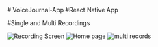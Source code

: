 
﻿# VoiceJournal-App
#React Native App

#Single and Multi Recordings





![Recording Screen](https://github.com/Clarence289/VoiceJournal-mobile-app/assets/81553212/6dfd63ef-bf57-455b-b418-e84ed52bd358)              ![Home page](https://github.com/Clarence289/VoiceJournal-mobile-app/assets/81553212/cc76ee63-47e4-47b5-b4ef-843992ef72f2)
                                                                                                                                                                                                                      ![multi records](https://github.com/Clarence289/VoiceJournal-mobile-app/assets/81553212/9a830621-71f9-4545-981b-24f33d98d0dd)

